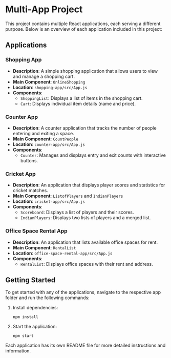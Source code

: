 # Multi-App Project

This project contains multiple React applications, each serving a different purpose. Below is an overview of each application included in this project:

## Applications

### Shopping App
- **Description**: A simple shopping application that allows users to view and manage a shopping cart.
- **Main Component**: `OnlineShopping`
- **Location**: `shopping-app/src/App.js`
- **Components**:
  - `ShoppingList`: Displays a list of items in the shopping cart.
  - `Cart`: Displays individual item details (name and price).

### Counter App
- **Description**: A counter application that tracks the number of people entering and exiting a space.
- **Main Component**: `CountPeople`
- **Location**: `counter-app/src/App.js`
- **Components**:
  - `Counter`: Manages and displays entry and exit counts with interactive buttons.

### Cricket App
- **Description**: An application that displays player scores and statistics for cricket matches.
- **Main Component**: `ListofPlayers` and `IndianPlayers`
- **Location**: `cricket-app/src/App.js`
- **Components**:
  - `Scoreboard`: Displays a list of players and their scores.
  - `IndianPlayers`: Displays two lists of players and a merged list.

### Office Space Rental App
- **Description**: An application that lists available office spaces for rent.
- **Main Component**: `RentalList`
- **Location**: `office-space-rental-app/src/App.js`
- **Components**:
  - `RentalList`: Displays office spaces with their rent and address.

## Getting Started
To get started with any of the applications, navigate to the respective app folder and run the following commands:

1. Install dependencies:
   ```
   npm install
   ```

2. Start the application:
   ```
   npm start
   ```

Each application has its own README file for more detailed instructions and information.